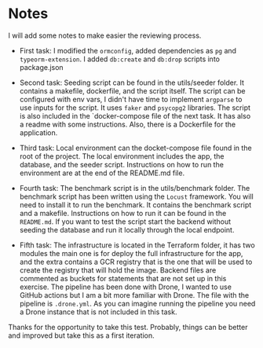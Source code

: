 # Notes

I will add some notes to make easier the reviewing process.

* First task: I modified the `ormconfig`, added dependencies as `pg` and `typeorm-extension`. I added `db:create` and `db:drop` scripts into package.json

* Second task: Seeding script can be found in the utils/seeder folder. It contains a makefile, dockerfile, and the script itself. The script can be configured with env vars, I didn't have time to implement `argparse` to use inputs for the script. It uses `faker` and `psycopg2` libraries. The script is also included in the `docker-compose file of the next task. It has also a readme with some instructions. Also, there is a Dockerfile for the application.

* Third task: Local environment can the docket-compose file found in the root of the project. The local environment includes the app, the database, and the seeder script. Instructions on how to run the environment are at the end of the README.md file.

* Fourth task: The benchmark script is in the utils/benchmark folder. The benchmark script has been written using the `Locust` framework. You will need to install it to run the benchmark. 
It contains the benchmark script and a makefile. Instructions on how to run it can be found in the `README.md`. If you want to test the script start the backend without seeding the database and run it locally through the local endpoint.

* Fifth task: The infrastructure is located in the Terraform folder, it has two modules the main one is for deploy the full infrastructure for the app, and the extra contains a GCR registry that is the one that will be used to create the registry that will hold the image. Backend files are commented as buckets for statements that are not set up in this exercise. 
The pipeline has been done with Drone, I wanted to use GitHub actions but I am a bit more familiar with Drone. The file with the pipeline is `.drone.yml`. As you can imagine running the pipeline you need a Drone instance that is not included in this task. 

Thanks for the opportunity to take this test. Probably, things can be better and improved but take this as a first iteration.